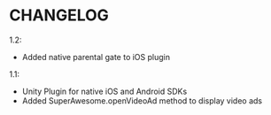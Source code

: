CHANGELOG
=========

1.2:
 - Added native parental gate to iOS plugin

1.1:
 - Unity Plugin for native iOS and Android SDKs
 - Added SuperAwesome.openVideoAd method to display video ads